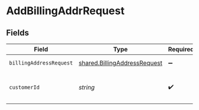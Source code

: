 # AddBillingAddrRequest


## Fields

| Field                                                                        | Type                                                                         | Required                                                                     | Description                                                                  | Example                                                                      |
| ---------------------------------------------------------------------------- | ---------------------------------------------------------------------------- | ---------------------------------------------------------------------------- | ---------------------------------------------------------------------------- | ---------------------------------------------------------------------------- |
| `billingAddressRequest`                                                      | [shared.BillingAddressRequest](../../models/shared/billingaddressrequest.md) | :heavy_minus_sign:                                                           | Billing address                                                              |                                                                              |
| `customerId`                                                                 | *string*                                                                     | :heavy_check_mark:                                                           | Alphanumeric string identifying the customer.                                | x4xCwxxJxGCx123Rx5xTx                                                        |